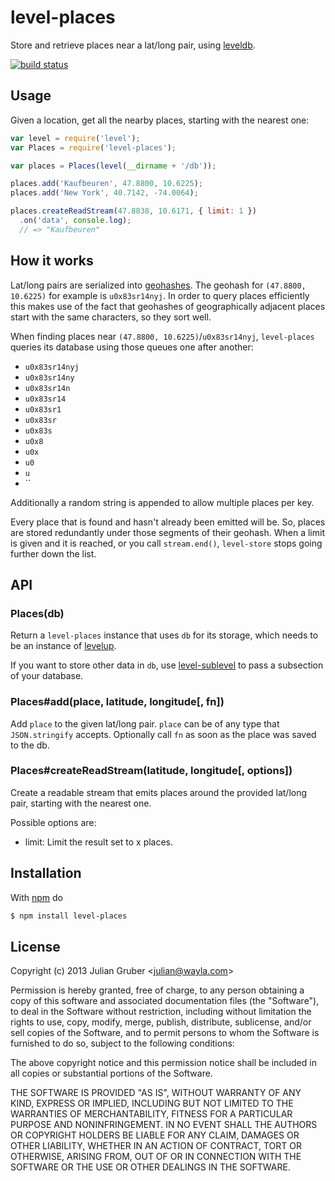 
# level-places

Store and retrieve places near a lat/long pair, using
[leveldb](https://github.com/rvagg/node-levelup).

[![build status](https://secure.travis-ci.org/Wayla/level-places.png)](http://travis-ci.org/Wayla/level-places)

## Usage

Given a location, get all the nearby places, starting with the nearest one:

```js
var level = require('level');
var Places = require('level-places');

var places = Places(level(__dirname + '/db'));

places.add('Kaufbeuren', 47.8800, 10.6225);
places.add('New York', 40.7142, -74.0064);

places.createReadStream(47.8838, 10.6171, { limit: 1 })
  .on('data', console.log);
  // => "Kaufbeuren"
```

## How it works

Lat/long pairs are serialized into
[geohashes](http://en.wikipedia.org/wiki/Geohash). The geohash for
`(47.8800, 10.6225)` for example is `u0x83sr14nyj`. In order to query places
efficiently this makes use of the fact that geohashes of geographically
adjacent places start with the same characters, so they sort well.

When finding places near `(47.8800, 10.6225)`/`u0x83sr14nyj`, `level-places` queries
its database using those queues one after another:

* `u0x83sr14nyj`
* `u0x83sr14ny`
* `u0x83sr14n`
* `u0x83sr14`
* `u0x83sr1`
* `u0x83sr`
* `u0x83s`
* `u0x8`
* `u0x`
* `u0`
* `u`
* ``

Additionally a random string is appended to allow multiple places per key.

Every place that is found and hasn't already been emitted will be. So, places
are stored redundantly under those segments of their geohash. When a limit
is given and it is reached, or you call `stream.end()`, `level-store` stops
going further down the list.

## API

### Places(db)

Return a `level-places` instance that uses `db` for its storage, which needs
to be an instance of [levelup](https://github.com/rvagg/node-levelup).

If you want to store other data in `db`, use
[level-sublevel](https://github.com/dominictarr/level-sublevel) to pass a
subsection of your database.

### Places#add(place, latitude, longitude[, fn])

Add `place` to the given lat/long pair. `place` can be of any type that
`JSON.stringify` accepts. Optionally call `fn` as soon as the place was
saved to the db.

### Places#createReadStream(latitude, longitude[, options])

Create a readable stream that emits places around the provided lat/long pair,
starting with the nearest one.

Possible options are:

* limit: Limit the result set to x places.

## Installation

With [npm](http://npmjs.org) do

```bash
$ npm install level-places
```

## License

Copyright (c) 2013 Julian Gruber &lt;julian@wayla.com&gt;

Permission is hereby granted, free of charge, to any person obtaining a copy
of this software and associated documentation files (the "Software"), to deal
in the Software without restriction, including without limitation the rights
to use, copy, modify, merge, publish, distribute, sublicense, and/or sell
copies of the Software, and to permit persons to whom the Software is
furnished to do so, subject to the following conditions:

The above copyright notice and this permission notice shall be included in
all copies or substantial portions of the Software.

THE SOFTWARE IS PROVIDED "AS IS", WITHOUT WARRANTY OF ANY KIND, EXPRESS OR
IMPLIED, INCLUDING BUT NOT LIMITED TO THE WARRANTIES OF MERCHANTABILITY,
FITNESS FOR A PARTICULAR PURPOSE AND NONINFRINGEMENT. IN NO EVENT SHALL THE
AUTHORS OR COPYRIGHT HOLDERS BE LIABLE FOR ANY CLAIM, DAMAGES OR OTHER
LIABILITY, WHETHER IN AN ACTION OF CONTRACT, TORT OR OTHERWISE, ARISING FROM,
OUT OF OR IN CONNECTION WITH THE SOFTWARE OR THE USE OR OTHER DEALINGS IN
THE SOFTWARE.
